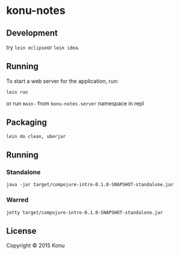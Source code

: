 # konu-notes

## Development

try `lein eclipse`or `lein idea`.

## Running

To start a web server for the application, run:

    lein run

or run ```main-``` from ```konu-notes.server``` namespace in repl

## Packaging

    lein do clean, uberjar

## Running

### Standalone

    java -jar target/compojure-intro-0.1.0-SNAPSHOT-standalone.jar

### Warred

    jetty target/compojure-intro-0.1.0-SNAPSHOT-standalone.jar

## License

Copyright &copy; 2015 Konu
